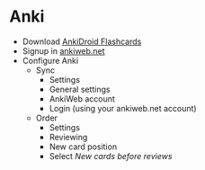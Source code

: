 # Anki

- Download [AnkiDroid Flashcards](https://play.google.com/store/apps/details?id=com.ichi2.anki&hl=en&gl=US)
- Signup in [ankiweb.net](https://ankiweb.net/about)
- Configure Anki
  - Sync
    - Settings
    - General settings
    - AnkiWeb account
    - Login (using your ankiweb.net account)
  - Order
    - Settings
    - Reviewing
    - New card position
    - Select *New cards before reviews*

